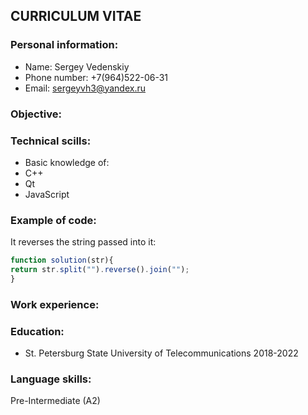## CURRICULUM VITAE
### Personal information:
* Name: Sergey Vedenskiy
* Phone number: +7(964)522-06-31
* Email: sergeyvh3@yandex.ru

### Objective:

### Technical scills:
* Basic knowledge of:
* C++
* Qt
* JavaScript

### Example of code:
It reverses the string passed into it:
```javascript
function solution(str){
return str.split("").reverse().join("");
}
```

### Work experience:

### Education:
* St. Petersburg State University of Telecommunications 2018-2022
### Language skills:
Pre-Intermediate (A2)
